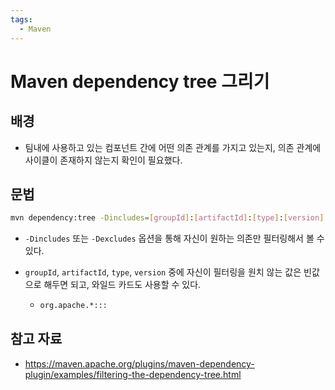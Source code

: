 ```yaml
---
tags:
  - Maven
---
```

# Maven dependency tree 그리기

## 배경

- 팀내에 사용하고 있는 컴포넌트 간에 어떤 의존 관계를 가지고 있는지, 의존 관계에 사이클이 존재하지 않는지 확인이 필요했다.

## 문법

```bash
mvn dependency:tree -Dincludes=[groupId]:[artifactId]:[type]:[version]
```

- `-Dincludes` 또는 `-Dexcludes` 옵션을 통해 자신이 원하는 의존만 필터링해서 볼 수 있다.

- `groupId`, `artifactId`, `type`, `version` 중에 자신이 필터링을 원치 않는 값은 빈값으로 해두면 되고, 와일드 카드도 사용할 수 있다.

  - ```bash
    org.apache.*:::	

## 참고 자료

- https://maven.apache.org/plugins/maven-dependency-plugin/examples/filtering-the-dependency-tree.html
